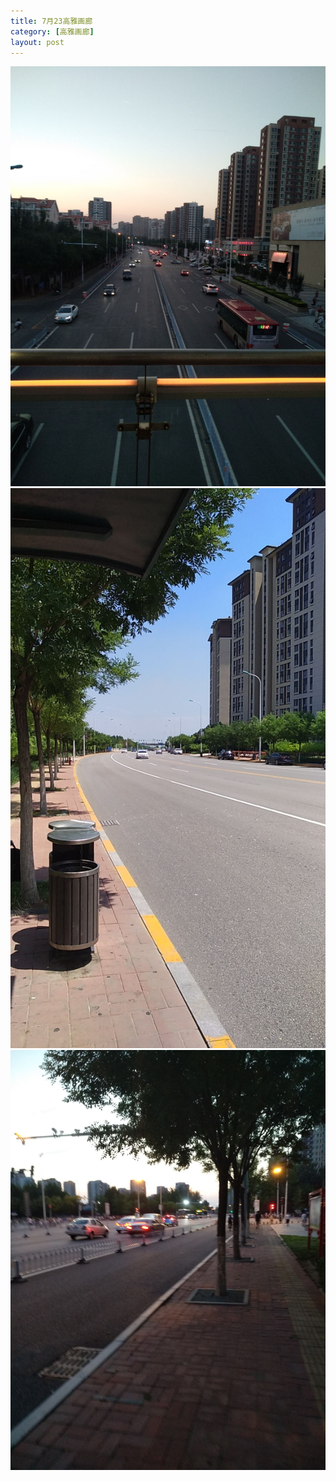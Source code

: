 ```yaml
---
title: 7月23高雅画廊
category: [高雅画廊]
layout: post
---
```

![pic1](/723-1.jpg)
![pic1](/723-2.jpg)
![pic1](/723-3.jpg)
